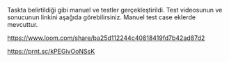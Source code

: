 Taskta belirtildiği gibi manuel ve testler gerçekleştirildi.
Test videosunun ve sonucunun linkini aşağıda görebilirsiniz.
Manuel test case eklerde mevcuttur.

https://www.loom.com/share/ba25d112244c40818419fd7b42ad87d2


https://prnt.sc/kPEGivOoNSsK
